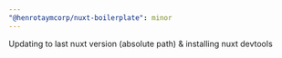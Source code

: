 ```yaml
---
"@henrotaymcorp/nuxt-boilerplate": minor
---
```


Updating to last nuxt version (absolute path) & installing nuxt devtools

